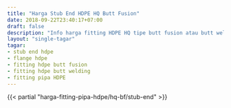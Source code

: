 ```yaml
---
title: "Harga Stub End HDPE HQ Butt Fusion"
date: 2018-09-22T23:40:17+07:00
draft: false
description: "Info harga fitting HDPE HQ tipe butt fusion atau butt welding. Dapatkan harga terbaik untuk proyek instalasi pipa HDPE anda di depoharga.com."
layout: "single-tagar"
tagar:
- stub end hdpe
- flange hdpe
- fitting hdpe butt fusion
- fitting hdpe butt welding
- fitting pipa HDPE
---
```


{{< partial "harga-fitting-pipa-hdpe/hq-bf/stub-end" >}}